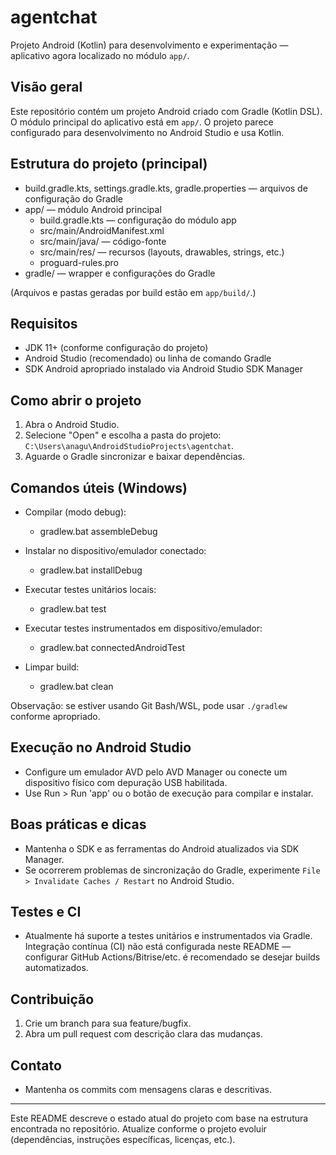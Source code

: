 # agentchat

Projeto Android (Kotlin) para desenvolvimento e experimentação — aplicativo agora localizado no
módulo `app/`.

## Visão geral

Este repositório contém um projeto Android criado com Gradle (Kotlin DSL). O módulo principal do
aplicativo está em `app/`. O projeto parece configurado para desenvolvimento no Android Studio e usa
Kotlin.

## Estrutura do projeto (principal)

- build.gradle.kts, settings.gradle.kts, gradle.properties — arquivos de configuração do Gradle
- app/ — módulo Android principal
    - build.gradle.kts — configuração do módulo app
    - src/main/AndroidManifest.xml
    - src/main/java/ — código-fonte
    - src/main/res/ — recursos (layouts, drawables, strings, etc.)
    - proguard-rules.pro
- gradle/ — wrapper e configurações do Gradle

(Arquivos e pastas geradas por build estão em `app/build/`.)

## Requisitos

- JDK 11+ (conforme configuração do projeto)
- Android Studio (recomendado) ou linha de comando Gradle
- SDK Android apropriado instalado via Android Studio SDK Manager

## Como abrir o projeto

1. Abra o Android Studio.
2. Selecione "Open" e escolha a pasta do projeto: `C:\Users\anagu\AndroidStudioProjects\agentchat`.
3. Aguarde o Gradle sincronizar e baixar dependências.

## Comandos úteis (Windows)

- Compilar (modo debug):
    - gradlew.bat assembleDebug

- Instalar no dispositivo/emulador conectado:
    - gradlew.bat installDebug

- Executar testes unitários locais:
    - gradlew.bat test

- Executar testes instrumentados em dispositivo/emulador:
    - gradlew.bat connectedAndroidTest

- Limpar build:
    - gradlew.bat clean

Observação: se estiver usando Git Bash/WSL, pode usar `./gradlew` conforme apropriado.

## Execução no Android Studio

- Configure um emulador AVD pelo AVD Manager ou conecte um dispositivo físico com depuração USB
  habilitada.
- Use Run > Run 'app' ou o botão de execução para compilar e instalar.

## Boas práticas e dicas

- Mantenha o SDK e as ferramentas do Android atualizados via SDK Manager.
- Se ocorrerem problemas de sincronização do Gradle, experimente
  `File > Invalidate Caches / Restart` no Android Studio.

## Testes e CI

- Atualmente há suporte a testes unitários e instrumentados via Gradle. Integração contínua (CI) não
  está configurada neste README — configurar GitHub Actions/Bitrise/etc. é recomendado se desejar
  builds automatizados.

## Contribuição

1. Crie um branch para sua feature/bugfix.
2. Abra um pull request com descrição clara das mudanças.

## Contato

- Mantenha os commits com mensagens claras e descritivas.

---

Este README descreve o estado atual do projeto com base na estrutura encontrada no repositório.
Atualize conforme o projeto evoluir (dependências, instruções específicas, licenças, etc.).
